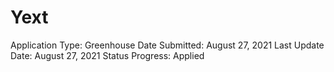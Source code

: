 # Yext

Application Type: Greenhouse
Date Submitted: August 27, 2021
Last Update Date: August 27, 2021
Status Progress: Applied
